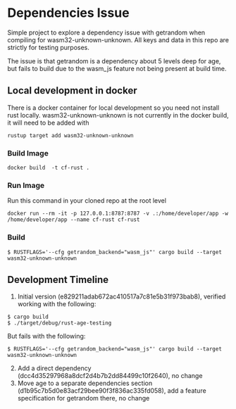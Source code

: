 # Dependencies Issue
Simple project to explore a dependency issue with getrandom when compiling for wasm32-unknown-unknown.  All keys and data in this repo are strictly for testing purposes.  

The issue is that getrandom is a dependency about 5 levels deep for age, but fails to build due to the wasm_js feature not being present at build time.

## Local development in docker
There is a docker container for local development so you need not install rust locally.  wasm32-unknown-unknown is not currently in the docker build, it will need to be added with 
```
rustup target add wasm32-unknown-unknown
```


### Build Image
```
docker build  -t cf-rust .
```
### Run Image
Run this command in your cloned repo at the root level
```
docker run --rm -it -p 127.0.0.1:8787:8787 -v .:/home/developer/app -w /home/developer/app --name cf-rust cf-rust
```
### Build
```
$ RUSTFLAGS='--cfg getrandom_backend="wasm_js"' cargo build --target wasm32-unknown-unknown
```

## Development Timeline

1. Initial version (e829211adab672ac410517a7c81e5b31f973bab8), verified working with the following:
```
$ cargo build
$ ./target/debug/rust-age-testing
```
But fails with the following:
```
$ RUSTFLAGS='--cfg getrandom_backend="wasm_js"' cargo build --target wasm32-unknown-unknown
```
2. Add a direct dependency (dcc4d35297968a8dcf2d4b7b2dd84499c10f2640), no change
3. Move age to a separate dependencies section (d1b95c7b5d0e83acf29bee90f3f836ac335fd058), add a feature specification for getrandom there, no change


